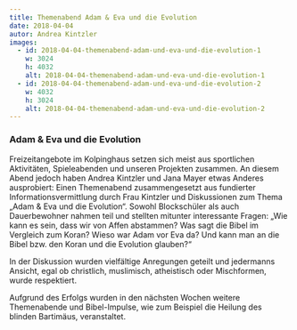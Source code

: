 ```yaml
---
title: Themenabend Adam & Eva und die Evolution
date: 2018-04-04
autor: Andrea Kintzler
images:
  - id: 2018-04-04-themenabend-adam-und-eva-und-die-evolution-1
    w: 3024
    h: 4032
    alt: 2018-04-04-themenabend-adam-und-eva-und-die-evolution-1
  - id: 2018-04-04-themenabend-adam-und-eva-und-die-evolution-2
    w: 4032
    h: 3024
    alt: 2018-04-04-themenabend-adam-und-eva-und-die-evolution-2
---
```

<!--mehr-->
### Adam & Eva und die Evolution

Freizeitangebote im Kolpinghaus setzen sich meist aus sportlichen Aktivitäten, Spieleabenden und unseren Projekten zusammen.
An diesem Abend jedoch haben Andrea Kintzler und Jana Mayer etwas Anderes ausprobiert:
Einen Themenabend zusammengesetzt aus fundierter Informationsvermittlung durch Frau Kintzler und Diskussionen zum Thema „Adam & Eva und die Evolution“.
Sowohl Blockschüler als auch Dauerbewohner nahmen teil und stellten mitunter interessante Fragen: „Wie kann es sein, dass wir von Affen abstammen? Was sagt die Bibel im Vergleich zum Koran? Wieso war Adam vor Eva da? Und kann man an die Bibel bzw. den Koran und die Evolution glauben?“

In der Diskussion wurden vielfältige Anregungen geteilt und jedermanns Ansicht, egal ob christlich, muslimisch, atheistisch oder Mischformen, wurde respektiert.

Aufgrund des Erfolgs wurden in den nächsten Wochen weitere Themenabende und Bibel-Impulse, wie zum Beispiel die Heilung des blinden Bartimäus, veranstaltet.
